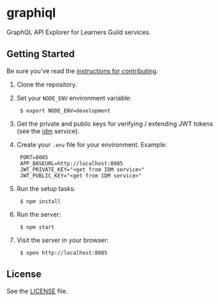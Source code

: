 # graphiql

GraphQL API Explorer for Learners Guild services.

## Getting Started

Be sure you've read the [instructions for contributing](./CONTRIBUTING.md).

1. Clone the repository.
2. Set your `NODE_ENV` environment variable:

        $ export NODE_ENV=development

5. Get the private and public keys for verifying / extending JWT tokens (see the [idm][idm] service).

6. Create your `.env` file for your environment. Example:

        PORT=8085
        APP_BASEURL=http://localhost:8085
        JWT_PRIVATE_KEY="<get from IDM service>"
        JWT_PUBLIC_KEY="<get from IDM service>"

7. Run the setup tasks:

        $ npm install

8. Run the server:

        $ npm start

9. Visit the server in your browser:

        $ open http://localhost:8085


## License

See the [LICENSE](./LICENSE) file.


[idm]: https://github.com/LearnersGuild/idm
